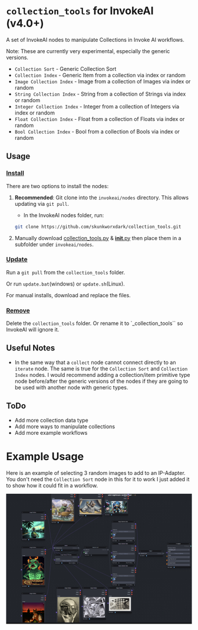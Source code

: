 # `collection_tools` for InvokeAI (v4.0+)
A set of InvokeAI nodes to manipulate Collections in Invoke AI workflows.

Note: These are currently very experimental, especially the generic versions.

- `Collection Sort` - Generic Collection Sort
- `Collection Index` - Generic Item from a collection via index or random
- `Image Collection Index` - Image from a collection of Images via index or random
- `String Collection Index` - String from a collection of Strings via index or random
- `Integer Collection Index` - Integer from a collection of Integers via index or random
- `Float Collection Index` - Float from a collection of Floats via index or random
- `Bool Collection Index` - Bool from a collection of Bools via index or random

## Usage
### <ins>Install</ins><BR>
There are two options to install the nodes:

1. **Recommended**: Git clone into the `invokeai/nodes` directory. This allows updating via `git pull`.

    - In the InvokeAI nodes folder, run:
    ```bash
    git clone https://github.com/skunkworxdark/collection_tools.git
    ```

2. Manually download [collection_tools.py](collection_tools.py) & [__init__.py](__init__.py) then place them in a subfolder under `invokeai/nodes`. 

### <ins>Update</ins><BR>
Run a `git pull` from the `collection_tools` folder.

Or run `update.bat`(windows) or `update.sh`(Linux).

For manual installs, download and replace the files.

### <ins>Remove</ins><BR>
Delete the `collection_tools` folder. Or rename it to `_collection_tools`` so InvokeAI will ignore it.

## Useful Notes

- In the same way that a `collect` node cannot connect directly to an `iterate` node. The same is true for the `Collection Sort` and `Collection Index` nodes.  I would recommend adding a collection/item primitive type node before/after the generic versions of the nodes if they are going to be used with another node with generic types.

## ToDo
- Add more collection data type
- Add more ways to manipulate collections
- Add more example workflows

# Example Usage
Here is an example of selecting 3 random images to add to an IP-Adapter.  You don't need the `Collection Sort` node in this for it to work I just added it to show how it could fit in a workflow.

![Random Image Workflow Example](images/RandomImageWorkflowExample.png)
